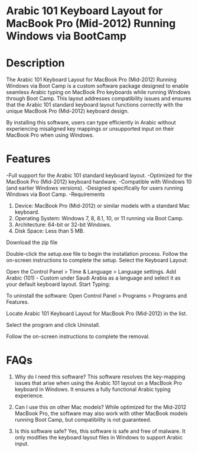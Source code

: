 # Arabic 101 Keyboard Layout for MacBook Pro (Mid-2012) Running Windows via BootCamp

# Description
The Arabic 101 Keyboard Layout for MacBook Pro (Mid-2012) Running Windows via Boot Camp is a custom software package designed to enable seamless Arabic typing on MacBook Pro keyboards while running Windows through Boot Camp. This layout addresses compatibility issues and ensures that the Arabic 101 standard keyboard layout functions correctly with the unique MacBook Pro (Mid-2012) keyboard design.

By installing this software, users can type efficiently in Arabic without experiencing misaligned key mappings or unsupported input on their MacBook Pro when using Windows.

# Features
-Full support for the Arabic 101 standard keyboard layout.
-Optimized for the MacBook Pro (Mid-2012) keyboard hardware.
-Compatible with Windows 10 (and earlier Windows versions).
-Designed specifically for users running Windows via Boot Camp.
-Requirements
1) Device: MacBook Pro (Mid-2012) or similar models with a standard Mac keyboard.
2) Operating System: Windows 7, 8, 8.1, 10, or 11 running via Boot Camp.
3) Architecture: 64-bit or 32-bit Windows.
4) Disk Space: Less than 5 MB.


Download the zip file

Double-click the setup.exe file to begin the installation process.
Follow the on-screen instructions to complete the setup.
Select the Keyboard Layout:

Open the Control Panel > Time & Language > Language settings.
Add Arabic (101) - Custom under Saudi Arabia as a language and select it as your default keyboard layout.
Start Typing:

To uninstall the software:
Open Control Panel > Programs > Programs and Features.

Locate Arabic 101 Keyboard Layout for MacBook Pro (Mid-2012) in the list.

Select the program and click Uninstall.

Follow the on-screen instructions to complete the removal.

# FAQs

1. Why do I need this software?
This software resolves the key-mapping issues that arise when using the Arabic 101 layout on a MacBook Pro keyboard in Windows. It ensures a fully functional Arabic typing experience.

2. Can I use this on other Mac models?
While optimized for the Mid-2012 MacBook Pro, the software may also work with other MacBook models running Boot Camp, but compatibility is not guaranteed.

3. Is this software safe?
Yes, this software is safe and free of malware. It only modifies the keyboard layout files in Windows to support Arabic input.

